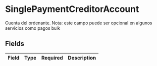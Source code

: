# SinglePaymentCreditorAccount

Cuenta del ordenante. Nota: este campo puede ser opcional en algunos servicios como pagos bulk


## Fields

| Field       | Type        | Required    | Description |
| ----------- | ----------- | ----------- | ----------- |